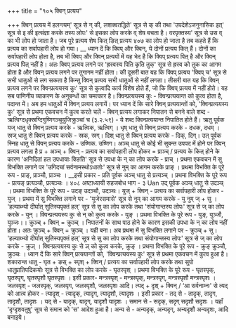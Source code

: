 +++
title = "१०५ क्विन् प्रत्यय"

+++
क्विन् प्रत्यय में हलन्त्यम्' सूत्र से न् की, लशक्वतद्धिते' सूत्र से क् की तथा 'उपदेशेऽजनुनासिक इत्' सूत्र से इ की इत्संज्ञा करके तस्य लोपः' से इसका लोप करके व् शेष बचता है। वरपृक्तस्य' सूत्र से उस व् का भी लोप हो जाता है। जब पूरे प्रत्यय
शेष कित् ङित् प्रत्यय
४०७
का लोप हो जाता है तब कहते हैं कि प्रत्यय का सर्वापहारी लोप हो गया।
__ ध्यान दें कि क्विप् और क्विन्, ये दोनों प्रत्यय कित् हैं। दोनों का सर्वापहारी लोप होता है, तब भी क्विप् और क्विन् प्रत्ययों में यह भेद है कि क्विप् प्रत्यय पित् है और क्विन् प्रत्यय पित् नहीं है। अतः क्विप् प्रत्यय लगने पर 'ह्रस्वस्य पिति कृति तुक्' सूत्र से ह्रस्व को तुक का आगम होता है और क्विन् प्रत्यय लगने पर तुगागम नहीं होता।
की दूसरी बात यह कि क्विप् प्रत्यय 'क्विप् च' सूत्र से सभी धातुओं से लग सकता है किन्तु क्विन् प्रत्यय सभी धातुओं से नहीं लगता।
तीसरी बात यह कि क्विन् प्रत्यय लगने पर क्विन्प्रत्ययस्य कुः' सूत्र से कुत्वादि कार्य विशेष होते हैं, जो कि क्विप् प्रत्यय में नहीं होते।
यह सब पाणिनीय व्याकरण के अनुबन्धों का चमत्कार है। क्विन्प्रत्ययस्य कुः - क्विन्प्रत्ययान्त को कुत्व होता है, पदान्त में।
अब हम धातुओं में क्विन् प्रत्यय लगायें। पर ध्यान दें कि सारे क्विन् प्रत्ययान्तों को, 'क्विन्प्रत्ययस्य कुः' सूत्र से प्रथमा एकवचन में कुत्व करते चलें -
क्विन् प्रत्यय लगाकर निपातन से बनने वाले शब्द - ऋत्विग्दधृक्स्रग्दिगुष्णिगञ्चुयुजिक्रुञ्चां च (३.२.५९) - ये शब्द क्विन्प्रत्ययान्त निपातित होते हैं। ऋतु पूर्वक यज् धातु से क्विन् प्रत्यय करके - ऋत्विक, ऋत्विग् । धृष् धातु से क्विन् प्रत्यय करके - दधक, दधम् । स्रज् धातु से क्विन् प्रत्यय करके - स्रक, स्रग्। दिश् धातु से क्विन् प्रत्यय करके - दिक्, दिग्।
उत् पूर्वक स्निह धातु से क्विन् प्रत्यय करके - उष्णिक. उष्णिग। अञ्च् धातु से कोई भी सुबन्त उपपद में होने पर क्विन् प्रत्यय लगता है
प्र + अञ्च् + क्विन् - प्रत्यय का सर्वापहारी लोप होकर = प्राञ्च् / प्रत्यय के कित् होने के कारण 'अनिदितां हल उपधायाः क्ङिति' सूत्र से उपधा के न् का लोप करके - प्राच् । प्रथमा एकवचन में सु विभक्ति लगाने पर 'उगिदचां सर्वनामस्थोऽधातोः' सूत्र से नुम् का आगम करके प्राङ् । प्रथमा विभक्ति के पूरे रूप - प्राङ्, प्राञ्चौ, प्राञ्चः ।
__इसी प्रकार - प्रति पूर्वक अञ्च् धातु से प्रत्यञ्च् । प्रथमा विभक्ति के पूरे रूप - प्रत्यङ् प्रत्यञ्चौ, प्रत्यञ्चः ।
४०८
अष्टाध्यायी सहजबोध भाग - ३
Uan
उद् पूर्वक अञ्च् धातु से उदञ्च् । प्रथमा विभक्ति के पूरे रूप - उदङ् उदञ्चौ, उदञ्चः।
युज् + क्विन् - प्रत्यय का सर्वापहारी लोप होकर - युज् । प्रथमा में सु विभक्ति लगाने पर - 'युजेरसमासे' सूत्र से नुम् का आगम करके - यु नुम् ज् + सु । 'हल्याब्भ्यो दीर्घात् सुतिस्यपृक्तं हल्' सूत्र से सु का लोप करके तथा 'संयोगान्तस्य लोपः' सूत्र से ज् का लोप करके - युन् । क्विन्प्रत्ययस्य कुः से न् को कुत्व करके - युङ् । प्रथमा विभक्ति के पूरे रूप - युङ्, युञ्जौ, युञ्जः।।
क्रुञ्च् + क्विन् = क्रुञ्च् । निपातनों के साथ पाठ होने के कारण इसकी उपधा के न् का लोप नहीं होता। अतः क्रुञ्च् + क्विन् = क्रुञ्च् । यही बना। अब प्रथमा में सु विभक्ति लगाने पर - क्रुञ्च् + सु। 'हल्याब्भ्यो दीर्घात् सुतिस्यपृक्तं हल्' सूत्र से सु का लोप करके तथा संयोगान्तस्य लोपः' सूत्र से ज् का लोप करके - क्रुञ् । क्विन्प्रत्ययस्य कुः से ञ् को कुत्व करके, क्रुङ् । प्रथमा विभक्ति के पूरे रूप - क्रुङ् क्रुञ्चौ, क्रुञ्चः ।
ध्यान दें कि सारे क्विन् प्रत्ययान्तों को, 'क्विन्प्रत्ययस्य कुः' सूत्र से प्रथमा एकवचन में कुत्व हुआ है।
शकारान्त धातु - घृत + ङस् + स्पृश् + क्विन् / प्रत्यय का सर्वापहारी लोप करके तथा सुपो धातुप्रातिपदिकयोः सूत्र से विभक्ति का लोप करके - घृतस्पृश् ।
प्रथमा विभक्ति के पूरे रूप - घृतस्पृक्, घृतस्पृग्, घृतस्पृशौ घृतस्पृशः । इसी प्रकार- मन्त्रस्पृश् - मन्त्रस्पृक्, मन्त्रस्पृग्, मन्त्रस्पृशौ मन्त्रस्पृशः । जलस्पृश् - जलस्पृक्, जलस्पृग, जलस्पृशौ, जलस्पृशः आदि।
त्यद् + दृश् + क्विन् / ‘आ सर्वनाम्नः' से त्यद् को आत्व होकर - त्यादृश् - त्यादृक्, त्यादृग्, त्यादृशौ, त्यादृशः । इसी प्रकार -
तद् से - तादृक्, तादृग, तादृशौ, तादृशः । यद् से - यादृक्, यादृग्, यादृशौ यादृशः ।
समान से - सदृक्, सदृग् सदृशौ सदृशः । यहाँ 'दृग्दृशवतुषु' सूत्र से समान को 'स' आदेश हुआ है। अन्य से - अन्यदृक्, अन्यदृग्, अन्यदृशौ अन्यदृशः, आदि बनाइये।